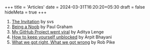 +++
title = 'Articles'
date = 2024-03-31T16:20:20+05:30
draft = false
hideMeta = true
+++

1. [The Invitation](https://nowherethis.svs.io/2023/10/05/the-invitation) by svs
2. [Being a Noob](https://paulgraham.com/noob.html) by Paul Graham
3. [My GitHub Project went viral](https://adityatelange.in/blog/papermod-went-viral/) by Aditya Lenge
4. [How to keep yourself unblocked](https://arpitbhayani.me/blogs/keep-yourself-unblocked) by Arpit Bhayani
5. [What we got right, What we got wrong](https://commandcenter.blogspot.com/2024/01/what-we-got-right-what-we-got-wrong.html) by Rob Pike
